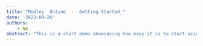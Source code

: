 ```yaml
---
title: "Medley _Online_ - _Getting Started_"
date: '2023-09-26'
authors: 
    - NA
abstract: "This is a short demo showcasing how easy it is to start using Medley Online."
---
```


